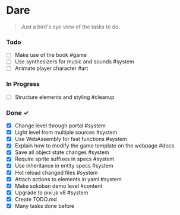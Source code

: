 # Dare

> Just a bird's eye view of the tasks to do.

### Todo

- [ ] Make use of the book #game
- [ ] Use synthesizers for music and sounds #system
- [ ] Animate player character #art

### In Progress

- [ ] Structure elements and styling #cleanup

### Done ✓

- [x] Change level through portal #system
- [x] Light level from multiple sources #system
- [x] Use WebAssembly for fast functions #system
- [x] Explain how to modify the game template on the webpage #docs
- [x] Save all object state changes #system
- [x] Require sprite suffixes in specs #system
- [x] Use inheritance in entity specs #system
- [x] Hot reload changed files #system
- [x] Attach actions to elements in yaml #system
- [x] Make sokoban demo level #content
- [x] Upgrade to pixi.js v8 #system
- [x] Create TODO.md
- [x] Many tasks done before
